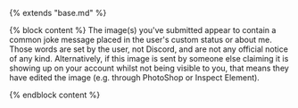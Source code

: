 {% extends "base.md" %}

{% block content %}
The image(s) you've submitted appear to contain a common joke message placed in the user's custom status or about me. Those words are set by the user, not Discord, and are not any official notice of any kind. Alternatively, if this image is sent by someone else claiming it is showing up on your account whilst not being visible to you, that means they have edited the image (e.g. through PhotoShop or Inspect Element).

{% endblock content %}
